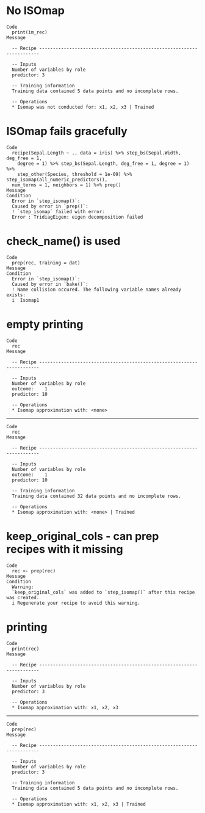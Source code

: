 # No ISOmap

    Code
      print(im_rec)
    Message
      
      -- Recipe ----------------------------------------------------------------------
      
      -- Inputs 
      Number of variables by role
      predictor: 3
      
      -- Training information 
      Training data contained 5 data points and no incomplete rows.
      
      -- Operations 
      * Isomap was not conducted for: x1, x2, x3 | Trained

# ISOmap fails gracefully

    Code
      recipe(Sepal.Length ~ ., data = iris) %>% step_bs(Sepal.Width, deg_free = 1,
        degree = 1) %>% step_bs(Sepal.Length, deg_free = 1, degree = 1) %>%
        step_other(Species, threshold = 1e-09) %>% step_isomap(all_numeric_predictors(),
      num_terms = 1, neighbors = 1) %>% prep()
    Message
    Condition
      Error in `step_isomap()`:
      Caused by error in `prep()`:
      ! `step_isomap` failed with error:
      Error : TridiagEigen: eigen decomposition failed

# check_name() is used

    Code
      prep(rec, training = dat)
    Message
    Condition
      Error in `step_isomap()`:
      Caused by error in `bake()`:
      ! Name collision occured. The following variable names already exists:
      i  Isomap1

# empty printing

    Code
      rec
    Message
      
      -- Recipe ----------------------------------------------------------------------
      
      -- Inputs 
      Number of variables by role
      outcome:    1
      predictor: 10
      
      -- Operations 
      * Isomap approximation with: <none>

---

    Code
      rec
    Message
      
      -- Recipe ----------------------------------------------------------------------
      
      -- Inputs 
      Number of variables by role
      outcome:    1
      predictor: 10
      
      -- Training information 
      Training data contained 32 data points and no incomplete rows.
      
      -- Operations 
      * Isomap approximation with: <none> | Trained

# keep_original_cols - can prep recipes with it missing

    Code
      rec <- prep(rec)
    Message
    Condition
      Warning:
      `keep_original_cols` was added to `step_isomap()` after this recipe was created.
      i Regenerate your recipe to avoid this warning.

# printing

    Code
      print(rec)
    Message
      
      -- Recipe ----------------------------------------------------------------------
      
      -- Inputs 
      Number of variables by role
      predictor: 3
      
      -- Operations 
      * Isomap approximation with: x1, x2, x3

---

    Code
      prep(rec)
    Message
      
      -- Recipe ----------------------------------------------------------------------
      
      -- Inputs 
      Number of variables by role
      predictor: 3
      
      -- Training information 
      Training data contained 5 data points and no incomplete rows.
      
      -- Operations 
      * Isomap approximation with: x1, x2, x3 | Trained

